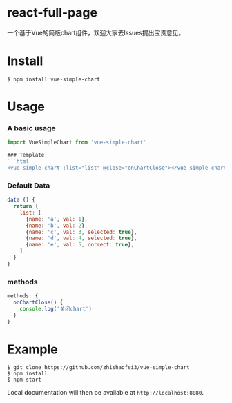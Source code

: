 # react-full-page
一个基于Vue的简版chart组件，欢迎大家去Issues提出宝贵意见。

# Install

    $ npm install vue-simple-chart

# Usage

### A basic usage
```javascript
import VueSimpleChart from 'vue-simple-chart'

### Template
```html
<vue-simple-chart :list="list" @close="onChartClose"></vue-simple-chart>
```

### Default Data
```javascript
data () {
  return {
    list: [
      {name: 'a', val: 1},
      {name: 'b', val: 2},
      {name: 'c', val: 3, selected: true},
      {name: 'd', val: 4, selected: true},
      {name: 'e', val: 5, correct: true},
    ]
  }
}
```

### methods
```javascript
methods: {
  onChartClose() {
    console.log('关闭chart')
  }
}
```

# Example

    $ git clone https://github.com/zhishaofei3/vue-simple-chart
    $ npm install
    $ npm start

Local documentation will then be available at `http://localhost:8080`.
